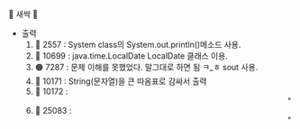 🌱 새싹 🌱
- 출력
  1. 🔵 2557 : System class의 System.out.println()메소드 사용.
  2. 🔵 10699 : java.time.LocalDate LocalDate 클래스 이용.
  3. 🟠 7287 : 문제 이해를 못했었다. 말그대로 하면 됨 ㅋ_ㅎ sout 사용.
  4. 🔵 10171 : String(문자열)을 큰 따옴표로 감싸서 출력
  5. 🔵 10172 : &emsp;&emsp;&emsp;&emsp;&emsp;&emsp;&emsp;&emsp;&emsp;&emsp;&emsp;&emsp;&emsp;&emsp;&emsp;&emsp;&emsp;&emsp;&emsp;&emsp;&emsp;&emsp;&emsp;&emsp;&emsp;&emsp;&emsp;&emsp;&emsp;&emsp;&emsp;&emsp;"
  6. 🔵 25083 : &emsp;&emsp;&emsp;&emsp;&emsp;&emsp;&emsp;&emsp;&emsp;&emsp;&emsp;&emsp;&emsp;&emsp;&emsp;&emsp;&emsp;&emsp;&emsp;&emsp;&emsp;&emsp;&emsp;&emsp;&emsp;&emsp;&emsp;&emsp;&emsp;&emsp;&emsp;&emsp;"